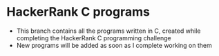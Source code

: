 # HackerRank C programs
* This branch contains all the programs written in C, created while completing the HackerRank C programming challenge
* New programs will be added as soon as I complete working on them